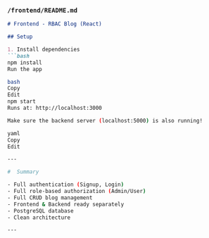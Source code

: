 ### `/frontend/README.md`
```markdown
# Frontend - RBAC Blog (React)

## Setup

1. Install dependencies
```bash
npm install
Run the app

bash
Copy
Edit
npm start
Runs at: http://localhost:3000

Make sure the backend server (localhost:5000) is also running!

yaml
Copy
Edit

---

#  Summary

- Full authentication (Signup, Login) 
- Full role-based authorization (Admin/User) 
- Full CRUD blog management 
- Frontend & Backend ready separately 
- PostgreSQL database 
- Clean architecture 

---
  